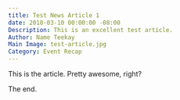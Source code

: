 ```yaml
---
title: Test News Article 1
date: 2018-03-10 00:00:00 -08:00
Description: This is an excellent test article.
Author: Name Teekay
Main Image: test-article.jpg
Category: Event Recap
---
```


This is the article. Pretty awesome, right?

The end.
